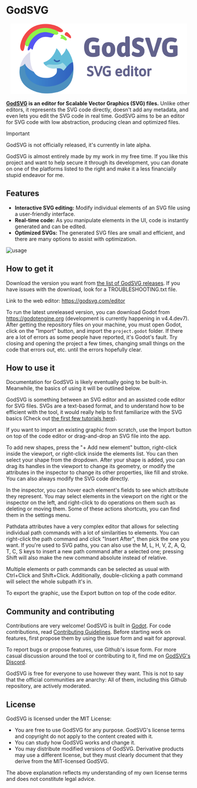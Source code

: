 # GodSVG

<p align="center">
  <img src="godot_only/source_assets/splash.svg" width="480" alt="GodSVG logo">
</p>

**[GodSVG](https://godsvg.com) is an editor for Scalable Vector Graphics (SVG) files.** Unlike other editors, it represents the SVG code directly, doesn't add any metadata, and even lets you edit the SVG code in real time. GodSVG aims to be an editor for SVG code with low abstraction, producing clean and optimized files.

>[!IMPORTANT]
>GodSVG is not officially released, it's currently in late alpha.
>
>GodSVG is almost entirely made by my work in my free time. If you like this project and want to help secure it through its development, you can donate on one of the platforms listed to the right and make it a less financially stupid endeavor for me.

## Features

- **Interactive SVG editing:** Modify individual elements of an SVG file using a user-friendly interface.
- **Real-time code:** As you manipulate elements in the UI, code is instantly generated and can be edited.
- **Optimized SVGs:** The generated SVG files are small and efficient, and there are many options to assist with optimization.

![usage](https://github.com/user-attachments/assets/51171c0c-cd88-4b69-b1a1-495b3f45f5bf)

## How to get it

Download the version you want from [the list of GodSVG releases](https://github.com/MewPurPur/GodSVG/releases). If you have issues with the download, look for a TROUBLESHOOTING.txt file. 

Link to the web editor: https://godsvg.com/editor

To run the latest unreleased version, you can download Godot from https://godotengine.org (development is currently happening in v4.4.dev7). After getting the repository files on your machine, you must open Godot, click on the "Import" button, and import the `project.godot` folder. If there are a lot of errors as some people have reported, it's Godot's fault. Try closing and opening the project a few times, changing small things on the code that errors out, etc. until the errors hopefully clear.

## How to use it

Documentation for GodSVG is likely eventually going to be built-in. Meanwhile, the basics of using it will be outlined below.

GodSVG is something between an SVG editor and an assisted code editor for SVG files. SVGs are a text-based format, and to understand how to be efficient with the tool, it would really help to first familiarize with the SVG basics (Check out [the first few tutorials here](https://developer.mozilla.org/en-US/docs/Web/SVG/Tutorial/Introduction)).

If you want to import an existing graphic from scratch, use the Import button on top of the code editor or drag-and-drop an SVG file into the app.

To add new shapes, press the "+ Add new element" button, right-click inside the viewport, or right-click inside the elements list. You can then select your shape from the dropdown. After your shape is added, you can drag its handles in the viewport to change its geometry, or modify the attributes in the inspector to change its other properties, like fill and stroke. You can also always modify the SVG code directly.

In the inspector, you can hover each element's fields to see which attribute they represent. You may select elements in the viewport on the right or the inspector on the left, and right-click to do operations on them such as deleting or moving them. Some of these actions shortcuts, you can find them in the settings menu.

Pathdata attributes have a very complex editor that allows for selecting individual path commands with a lot of similarities to elements. You can right-click the path command and click "Insert After", then pick the one you want. If you're used to SVG paths, you can also use the M, L, H, V, Z, A, Q, T, C, S keys to insert a new path command after a selected one; pressing Shift will also make the new command absolute instead of relative.

Multiple elements or path commands can be selected as usual with Ctrl+Click and Shift+Click. Additionally, double-clicking a path command will select the whole subpath it's in.

To export the graphic, use the Export button on top of the code editor.

## Community and contributing

Contributions are very welcome! GodSVG is built in [Godot](https://github.com/godotengine/godot). For code contributions, read [Contributing Guidelines](CONTRIBUTING.md). Before starting work on features, first propose them by using the issue form and wait for approval.

To report bugs or propose features, use Github's issue form. For more casual discussion around the tool or contributing to it, find me on [GodSVG's Discord](https://discord.gg/R8pM6vXWTY).

GodSVG is free for everyone to use however they want. This is not to say that the official communities are anarchy: All of them, including this Github repository, are actively moderated.

## License

GodSVG is licensed under the MIT License:

- You are free to use GodSVG for any purpose. GodSVG's license terms and copyright do not apply to the content created with it.
- You can study how GodSVG works and change it.
- You may distribute modified versions of GodSVG. Derivative products may use a different license, but they must clearly document that they derive from the MIT-licensed GodSVG.

The above explanation reflects my understanding of my own license terms and does not constitute legal advice.
